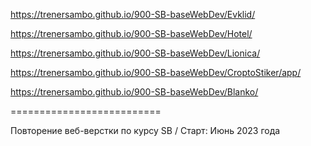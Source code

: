 https://trenersambo.github.io/900-SB-baseWebDev/Evklid/

https://trenersambo.github.io/900-SB-baseWebDev/Hotel/

https://trenersambo.github.io/900-SB-baseWebDev/Lionica/

https://trenersambo.github.io/900-SB-baseWebDev/CroptoStiker/app/

https://trenersambo.github.io/900-SB-baseWebDev/Blanko/

==========================

Повторение веб-верстки по курсу SB / Старт: Июнь 2023 года
